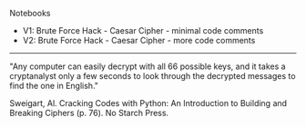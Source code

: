 Notebooks

* V1: Brute Force Hack - Caesar Cipher - minimal code comments
* V2: Brute Force Hack - Caesar Cipher - more code comments

- - - -

"Any computer can easily decrypt with all 66 possible keys, and it takes a cryptanalyst only a few seconds to look through the decrypted messages to find the one in English."

Sweigart, Al. Cracking Codes with Python: An Introduction to Building and Breaking Ciphers (p. 76). No Starch Press.  
